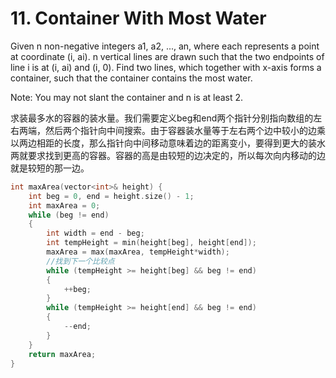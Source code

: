 # 11. Container With Most Water
Given n non-negative integers a1, a2, ..., an, where each represents a point at coordinate (i, ai). n vertical lines are drawn such that the two endpoints of line i is at (i, ai) and (i, 0). Find two lines, which together with x-axis forms a container, such that the container contains the most water.

Note: You may not slant the container and n is at least 2.

求装最多水的容器的装水量。我们需要定义beg和end两个指针分别指向数组的左右两端，然后两个指针向中间搜索。由于容器装水量等于左右两个边中较小的边乘以两边相距的长度，那么指针向中间移动意味着边的距离变小，要得到更大的装水两就要求找到更高的容器。容器的高是由较短的边决定的，所以每次向内移动的边就是较短的那一边。
```cpp
int maxArea(vector<int>& height) {
    int beg = 0, end = height.size() - 1;
    int maxArea = 0;
    while (beg != end)
    {
        int width = end - beg;
        int tempHeight = min(height[beg], height[end]);
        maxArea = max(maxArea, tempHeight*width);
        //找到下一个比较点
        while (tempHeight >= height[beg] && beg != end)
        {
            ++beg;
        }
        while (tempHeight >= height[end] && beg != end)
        {
            --end;
        }
    }
    return maxArea;
}
```
